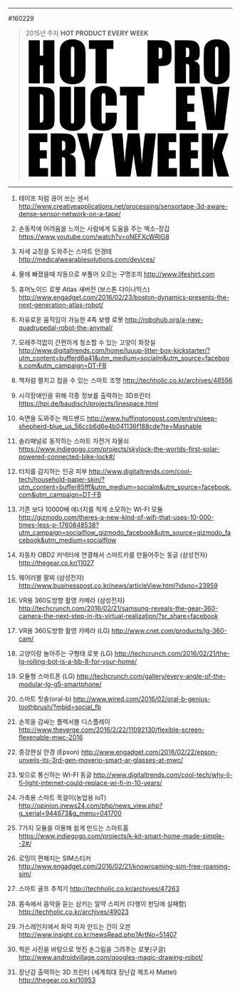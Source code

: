 
---  
#160229  
> 2015년 주차 **HOT PRODUCT EVERY WEEK**  
> ![pic](../image/MAIN.png)  

---  

1. 테이프 처럼 끊어 쓰는 센서
http://www.creativeapplications.net/processing/sensortape-3d-aware-dense-sensor-network-on-a-tape/

2. 손동작에 어려움을 느끼는 사람에게 도움을 주는 엑소-장갑
https://www.youtube.com/watch?v=oNEFXcWRIG8

3. 자세 교정을 도와주는 스마트 안경테
http://medicalwearablesolutions.com/devices/

4. 물에 빠졌을때 자동으로 부풀어 오르는 구명조끼
http://www.lifeshirt.com

5. 휴머노이드 로봇 Atlas 새버전 (보스톤 다이나믹스)
http://www.engadget.com/2016/02/23/boston-dynamics-presents-the-next-generation-atlas-robot/

6. 자유로운 움직임이 가능한 4족 보행 로봇
http://robohub.org/a-new-quadrupedal-robot-the-anymal/

7. 모래주걱없이 간편하게 청소할 수 있는 고양이 화장실
http://www.digitaltrends.com/home/luuup-litter-box-kickstarter/?utm_content=bufferd6a41&utm_medium=socialm&utm_source=facebook.com&utm_campaign=DT-FB

8. 책처럼 펼치고 접을 수 있는 스마트 조명
http://techholic.co.kr/archives/48556

9. 시각장애인을 위해 각종 정보를 출력하는 3D프린터
https://hpi.de/baudisch/projects/linespace.html

10. 숙면을 도와주는 헤드밴드
http://www.huffingtonpost.com/entry/sleep-shepherd-blue_us_56ccb6d6e4b041136f188cde?te=Mashable

11. 솔라패널로 동작하는 스마트 자전거 자물쇠
https://www.indiegogo.com/projects/skylock-the-worlds-first-solar-powered-connected-bike-lock#/

12. 터치를 감지하는 인공 피부
http://www.digitaltrends.com/cool-tech/household-paper-skin/?utm_content=buffer85fff&utm_medium=socialm&utm_source=facebook.com&utm_campaign=DT-FB

13. 기존 보다 10000배 에너지를 적게 소모하는 WI-FI 모듈
http://gizmodo.com/theres-a-new-kind-of-wifi-that-uses-10-000-times-less-p-1760848538?utm_campaign=socialflow_gizmodo_facebook&utm_source=gizmodo_facebook&utm_medium=socialflow

14. 자동차 OBD2 커넥터에 연결해서 스마트카를 만들어주는 동글 (삼성전자)
http://thegear.co.kr/11027

15. 웨어러블 팔찌 (삼성전자)
http://www.businesspost.co.kr/news/articleView.html?idxno=23959

16. VR용 360도방향 촬영 카메라 (삼성전자)
http://techcrunch.com/2016/02/21/samsung-reveals-the-gear-360-camera-the-next-step-in-its-virtual-realization/?sr_share=facebook

17. VR용 360도방향 촬영 카메라 (LG)
http://www.cnet.com/products/lg-360-cam/

18. 고양이랑 놀아주는 구형태 로봇 (LG)
http://techcrunch.com/2016/02/21/the-lg-rolling-bot-is-a-bb-8-for-your-home/

19. 모듈형 스마트폰 (LG)
http://techcrunch.com/gallery/every-angle-of-the-modular-lg-g5-smartphone/

20. 스마트 칫솔(oral-b)
http://www.wired.com/2016/02/oral-b-genius-toothbrush/?mbid=social_fb

21. 손목을 감싸는 플렉서블 디스플레이
http://www.theverge.com/2016/2/22/11092130/flexible-screen-flexenable-mwc-2016

22. 증강현실 안경 (Epson)
http://www.engadget.com/2016/02/22/epson-unveils-its-3rd-gen-moverio-smart-ar-glasses-at-mwc/

23. 빛으로 통신하는 WI-FI 동글
http://www.digitaltrends.com/cool-tech/why-li-fi-light-internet-could-replace-wi-fi-in-10-years/

24. 가축용 스마트 목걸이(농업용 IoT)
http://opinion.inews24.com/php/news_view.php?g_serial=944673&g_menu=041700

25. 7가지 모듈을 이용해 쉽게 만드는 스마트홈
https://www.indiegogo.com/projects/k-kit-smart-home-made-simple--2#/

26. 로밍이 편해지는 SIM스티커
http://www.engadget.com/2016/02/21/knowroaming-sim-free-roaming-sim/

27. 스마트 골프 추적기
http://techholic.co.kr/archives/47263

28. 몸속에서 음악을 듣는 삼키는 알약 스피커
(다행이 펀딩에 실패함)
http://techholic.co.kr/archives/49023

29. 가스레인지에서 화덕 피자 만드는 간이 오븐
http://www.insight.co.kr/newsRead.php?ArtNo=51407

30. 찍은 사진을 바탕으로 멋진 손그림을 그려주는 로봇(구글)
http://www.androidvillage.com/googles-magic-drawing-robot/

31. 장난감 출력하는 3D 프린터
(세계최대 장난감 제조사 Mattel)
http://thegear.co.kr/10953
